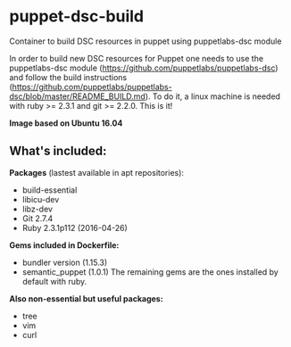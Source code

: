 # puppet-dsc-build
Container to build DSC resources in puppet using puppetlabs-dsc module

In order to build new DSC resources for Puppet one needs to use the puppetlabs-dsc module (https://github.com/puppetlabs/puppetlabs-dsc) and follow the build instructions (https://github.com/puppetlabs/puppetlabs-dsc/blob/master/README_BUILD.md). To do it, a linux machine is needed with ruby >= 2.3.1 and git >= 2.2.0.
This is it!

**Image based on Ubuntu 16.04**

## What's included:
**Packages** (lastest available in apt repositories):
- build-essential
- libicu-dev
- libz-dev
- Git 2.7.4
- Ruby 2.3.1p112 (2016-04-26)

**Gems included in Dockerfile:**
- bundler version (1.15.3)
- semantic_puppet (1.0.1)
The remaining gems are the ones installed by default with ruby.

**Also non-essential but useful packages:**
- tree
- vim
- curl
